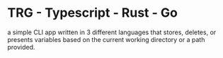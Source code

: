 # TRG - Typescript - Rust - Go

a simple CLI app written in 3 different languages that stores, deletes, or presents variables based on the current working directory or a path provided.
